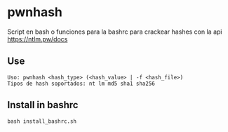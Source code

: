 # pwnhash
Script en bash o funciones para la bashrc para crackear hashes con la api https://ntlm.pw/docs
## Use
```
Uso: pwnhash <hash_type> (<hash_value> | -f <hash_file>)
Tipos de hash soportados: nt lm md5 sha1 sha256
```

## Install in bashrc
```
bash install_bashrc.sh
```
